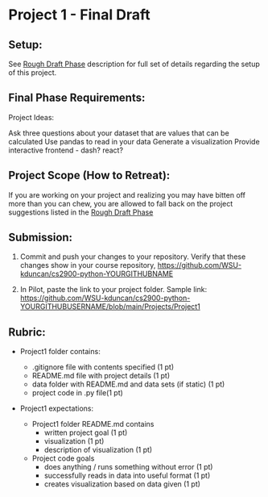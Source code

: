 # Project 1 - Final Draft

## Setup:

See [Rough Draft Phase](project1.0.md) description for full set of details regarding the setup of this project.

## Final Phase Requirements:

Project Ideas:

Ask three questions about your dataset that are values that can be calculated
Use pandas to read in your data
Generate a visualization 
Provide interactive frontend - dash?  react?

## Project Scope (How to Retreat):

If you are working on your project and realizing you may have bitten off more than you can chew, you are allowed to fall back on the project suggestions listed in the [Rough Draft Phase](project1.0.md)

## Submission:

1. Commit and push your changes to your repository.  Verify that these changes show in your course repository, https://github.com/WSU-kduncan/cs2900-python-YOURGITHUBNAME

2. In Pilot, paste the link to your project folder.  Sample link: https://github.com/WSU-kduncan/cs2900-python-YOURGITHUBUSERNAME/blob/main/Projects/Project1

## Rubric:

- Project1 folder contains:
    - .gitignore file with contents specified (1 pt)
    - README.md file with project details (1 pt)
    - data folder with README.md and data sets (if static) (1 pt)
    - project code in .py file(1 pt)

- Project1 expectations:
    - Project1 folder README.md contains 
        - written project goal (1 pt)
        - visualization (1 pt)
        - description of visualization (1 pt)
    - Project code goals
        - does anything / runs something without error (1 pt)
        - successfully reads in data into useful format (1 pt)
        - creates visualization based on data given (1 pt)
